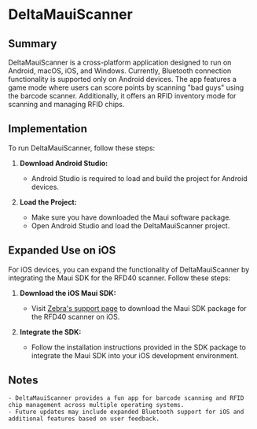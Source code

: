 # DeltaMauiScanner

## Summary
DeltaMauiScanner is a cross-platform application designed to run on Android, macOS, iOS, and Windows. Currently, Bluetooth connection functionality is supported only on Android devices. The app features a game mode where users can score points by scanning "bad guys" using the barcode scanner. Additionally, it offers an RFID inventory mode for scanning and managing RFID chips.

## Implementation
To run DeltaMauiScanner, follow these steps:

1. **Download Android Studio:**
	- Android Studio is required to load and build the project for Android devices.

2. **Load the Project:**
	- Make sure you have downloaded the Maui software package.
	- Open Android Studio and load the DeltaMauiScanner project.

## Expanded Use on iOS
For iOS devices, you can expand the functionality of DeltaMauiScanner by integrating the Maui SDK for the RFD40 scanner. Follow these steps:

1. **Download the iOS Maui SDK:**
	- Visit [Zebra's support page](https://www.zebra.com/us/en/support-downloads/software/mobile-computer-software/rfid-reader-maui-ios.html) to download the Maui SDK package for the RFD40 scanner on iOS.

2. **Integrate the SDK:**
	- Follow the installation instructions provided in the SDK package to integrate the Maui SDK into your iOS development environment.

## Notes
	- DeltaMauiScanner provides a fun app for barcode scanning and RFID chip management across multiple operating systems.
	- Future updates may include expanded Bluetooth support for iOS and additional features based on user feedback.